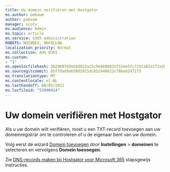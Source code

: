 ```yaml
---
title: Uw domein verifiëren met Hostgator
ms.author: pebaum
author: pebaum
manager: scotv
ms.audience: Admin
ms.topic: article
ms.service: o365-administration
ROBOTS: NOINDEX, NOFOLLOW
localization_priority: Normal
ms.collection: Adm_O365
ms.custom:
- "1"
ms.openlocfilehash: 3029687d9ab5d822a25c9e8688825f53ee5fc725fa82e1f2a282d22720431331
ms.sourcegitcommit: b5f7da89a650d2915dc652449623c78be6247175
ms.translationtype: MT
ms.contentlocale: nl-NL
ms.lasthandoff: 08/05/2021
ms.locfileid: "53990414"
---
```

# <a name="verify-your-domain-with-hostgator"></a>Uw domein verifiëren met Hostgator

Als u uw domein wilt verifiëren, moet u een TXT-record toevoegen aan uw domeinregistrar om te controleren of u de eigenaar bent van uw domein. 

Volg eerst de wizard [Domein toevoegen](https://admin.microsoft.com/Adminportal#/Domains) door **Instellingen** \> **domeinen** te selecteren en vervolgens **Domein toevoegen.**
  
Zie [DNS-records maken bij Hostgator voor Microsoft 365](https://docs.microsoft.com/microsoft-365/admin/dns/create-dns-records-at-hostgator) stapsgewijs instructies.